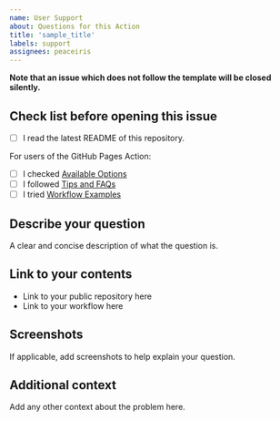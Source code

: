 ```yaml
---
name: User Support
about: Questions for this Action
title: 'sample_title'
labels: support
assignees: peaceiris
---
```


**Note that an issue which does not follow the template will be closed silently.**

## Check list before opening this issue

- [ ] I read the latest README of this repository.

For users of the GitHub Pages Action:

- [ ] I checked [Available Options](https://github.com/peaceiris/actions-gh-pages#options)
- [ ] I followed [Tips and FAQs](https://github.com/peaceiris/actions-gh-pages#tips-and-faq)
- [ ] I tried [Workflow Examples](https://github.com/peaceiris/actions-gh-pages#examples)

## Describe your question

A clear and concise description of what the question is.

## Link to your contents

- Link to your public repository here
- Link to your workflow here

## Screenshots

If applicable, add screenshots to help explain your question.

## Additional context

Add any other context about the problem here.
